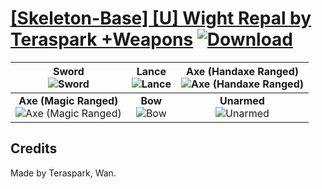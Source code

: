 # [\[Skeleton-Base\] \[U\] Wight Repal by Teraspark +Weapons](https://git.io/J1jKg) [![Download](https://img.shields.io/badge/Download--red?style=social&logo=github)](https://git.io/J1j6A)

| <b>Sword</b><br/><img alt="Sword" src="https://git.io/JnOKm"/> | <b>Lance</b><br/><img alt="Lance" src="https://git.io/JnOHm"/> | <b>Axe (Handaxe Ranged)</b><br/><img alt="Axe (Handaxe Ranged)" src="https://git.io/JnOyF"/> |
| :---: | :---: | :---: |
| <b>Axe (Magic Ranged)</b><br/><img alt="Axe (Magic Ranged)" src="https://git.io/JnOyz"/> | <b>Bow</b><br/><img alt="Bow" src="https://git.io/JnOhV"/> | <b>Unarmed</b><br/><img alt="Unarmed" src="https://git.io/JnOyK"/> |

## Credits

Made by Teraspark, Wan.

